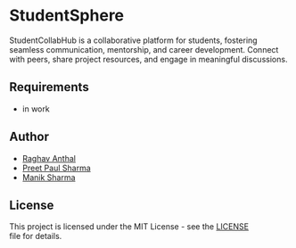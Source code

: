 # StudentSphere
 StudentCollabHub is a collaborative platform for students, fostering seamless communication, mentorship, and career development. Connect with peers, share project resources, and engage in meaningful discussions.


## Requirements
- in work

## Author

- [Raghav Anthal](https://github.com/RAGHAV-223)
- [Preet Paul Sharma](https://github.com/NOBODY1819)
- [Manik Sharma](https://github.com/manik141)

## License

This project is licensed under the MIT License - see the [LICENSE](LICENSE) file for details.
